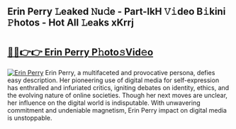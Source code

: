 ## Erin Perry 𝙻eaked 𝙽u𝚍e - Part-IkH 𝚅𝚒deo B𝚒kini 𝙿hotos - Hot All 𝙻eaks xKrrj

# <h2><a href="http://ld0mda.urlbe.top/?page=Erin+Perry">🔗🔗👉👉 Erin Perry P𝚑oto𝚜Vid𝚎o</a></h2>

[![Erin Perry](https://i.imgur.com/eBuTRDB.gif)](http://ld0mda.urlbe.top/?page=Erin+Perry)
Erin Perry, a multifaceted and provocative persona, defies easy description. Her pioneering use of digital media for self-expression has enthralled and infuriated critics, igniting debates on identity, ethics, and the evolving nature of online societies. Though her next moves are unclear, her influence on the digital world is indisputable. With unwavering commitment and undeniable magnetism, Erin Perry impact on digital media is unstoppable.
